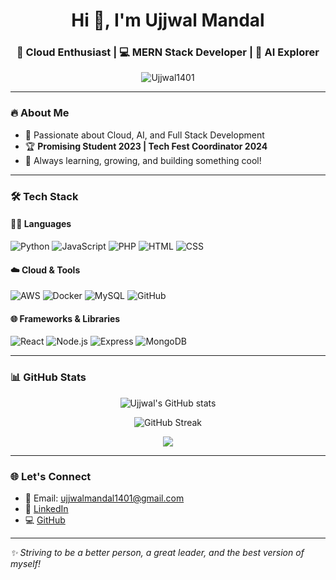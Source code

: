 <h1 align="center">Hi 👋, I'm Ujjwal Mandal</h1>
<h3 align="center">🚀 Cloud Enthusiast | 💻 MERN Stack Developer | 🧠 AI Explorer</h3>

<p align="center">
  <img src="https://komarev.com/ghpvc/?username=Ujjwal1401&label=Profile%20views&color=0e75b6&style=flat" alt="Ujjwal1401" />
</p>

---

### 🔥 About Me


- 💼 Passionate about Cloud, AI, and Full Stack Development  
- 🏆 **Promising Student 2023 | Tech Fest Coordinator 2024**  
- 🧠 Always learning, growing, and building something cool!

---

### 🛠️ Tech Stack

#### 👨‍💻 Languages
![Python](https://img.shields.io/badge/Python-3776AB?style=flat&logo=python&logoColor=white)
![JavaScript](https://img.shields.io/badge/JavaScript-F7DF1E?style=flat&logo=javascript&logoColor=black)
![PHP](https://img.shields.io/badge/PHP-777BB4?style=flat&logo=php&logoColor=white)
![HTML](https://img.shields.io/badge/HTML5-E34F26?style=flat&logo=html5&logoColor=white)
![CSS](https://img.shields.io/badge/CSS3-1572B6?style=flat&logo=css3&logoColor=white)

#### ☁️ Cloud & Tools
![AWS](https://img.shields.io/badge/AWS-232F3E?style=flat&logo=amazonaws&logoColor=white)
![Docker](https://img.shields.io/badge/Docker-2496ED?style=flat&logo=docker&logoColor=white)
![MySQL](https://img.shields.io/badge/MySQL-4479A1?style=flat&logo=mysql&logoColor=white)
![GitHub](https://img.shields.io/badge/GitHub-100000?style=flat&logo=github&logoColor=white)

#### 🌐 Frameworks & Libraries
![React](https://img.shields.io/badge/React-20232A?style=flat&logo=react&logoColor=61DAFB)
![Node.js](https://img.shields.io/badge/Node.js-339933?style=flat&logo=nodedotjs&logoColor=white)
![Express](https://img.shields.io/badge/Express.js-000000?style=flat&logo=express&logoColor=white)
![MongoDB](https://img.shields.io/badge/MongoDB-4EA94B?style=flat&logo=mongodb&logoColor=white)

---

### 📊 GitHub Stats

<p align="center">
  <img src="https://github-readme-stats.vercel.app/api?username=Ujjwal1401&show_icons=true&theme=radical" alt="Ujjwal's GitHub stats" />
</p>
<p align="center">
  <img src="https://github-readme-streak-stats.herokuapp.com/?user=Ujjwal1401&theme=radical" alt="GitHub Streak" />
</p>
<p align="center">
  <img src="https://github-readme-stats.vercel.app/api/top-langs/?username=Ujjwal1401&layout=compact&theme=radical" />
</p>

---

### 🌐 Let's Connect

- 📧 Email: [ujjwalmandal1401@gmail.com](mailto:ujjwalmandal1401@gmail.com)  
- 🔗 [LinkedIn](https://www.linkedin.com/in/ujjwal-mandal1401)  
- 💻 [GitHub](https://github.com/Ujjwal1401)

---

_✨ Striving to be a better person, a great leader, and the best version of myself!_
